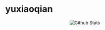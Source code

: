 # yuxiaoqian

<div align="center">

 ![Github Stats](https://github-readme-stats.vercel.app/api?username=tunshiyu&show_icons=true)

</div>
